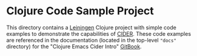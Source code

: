# Clojure Code Sample Project

This directory contains a [Leiningen](https://leiningen.org/) Clojure project with simple code examples to demonstrate the capabilities of [CIDER](https://github.com/clojure-emacs/cider). These code examples are referenced in the documentation (located in the top-level ```"docs"``` directory) for the "Clojure Emacs Cider Intro" [GitBook](https://www.gitbook.com/book/tbellisiv/clojure-emacs-cider-intro).



